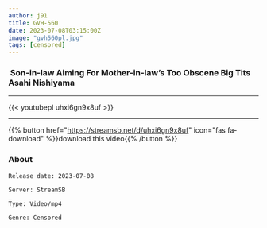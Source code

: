 ```yaml
---
author: j91
title: GVH-560
date: 2023-07-08T03:15:00Z
image: "gvh560pl.jpg"
tags: [censored]
---
```


###  Son-in-law Aiming For Mother-in-law’s Too Obscene Big Tits Asahi Nishiyama
___

{{< youtubepl uhxi6gn9x8uf >}}
___

{{% button href="https://streamsb.net/d/uhxi6gn9x8uf" icon="fas fa-download" %}}download this video{{% /button %}}
### About

`Release date: 2023-07-08`

`Server: StreamSB`

`Type: Video/mp4`

`Genre:	Censored`